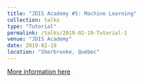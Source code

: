 ```yaml
---
title: "JDIS Academy #5: Machine Learning"
collection: talks
type: "Tutorial"
permalink: /talks/2019-02-19-Tutorial-1
venue: "JDIS Academy"
date: 2019-02-19
location: "Sherbrooke, Québec"
---
```


[More information here](https://www.youtube.com/watch?v=xfcs2iJCpNw)
